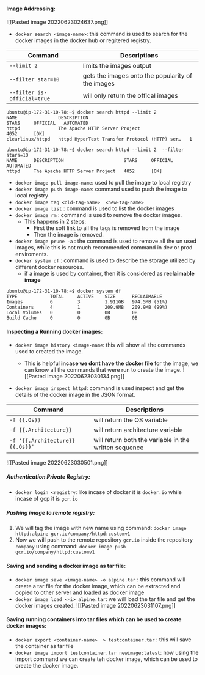 

#### Image Addressing:
 ![[Pasted image 20220623024637.png]]

- `docker search <image-name>`: this command is used to search for the docker images in the docker hub or regitered registry.

| Command            | Descriptions                                      |
| ------------------ | ------------------------------------------------- |
| ``--limit 2``      | limits the images output                          |
| `--filter star=10` | gets the images onto the popularity of the images |
| `--filter is-official=true`  | will only return the offical images |

```
ubuntu@ip-172-31-10-78:~$ docker search httpd --limit 2
NAME               DESCRIPTION                                     STARS     OFFICIAL   AUTOMATED
httpd              The Apache HTTP Server Project                  4052      [OK]
clearlinux/httpd   httpd HyperText Transfer Protocol (HTTP) ser…   1

ubuntu@ip-172-31-10-78:~$ docker search httpd --limit 2  --filter stars=10
NAME      DESCRIPTION                      STARS     OFFICIAL   AUTOMATED
httpd     The Apache HTTP Server Project   4052      [OK]
```

- `docker image pull image-name`: used to pull the image to local registry
- `docker image push image-name`: command used to push the image to local registry
- `docker image tag <old-tag-name>  <new-tag-name>`
- `docker image list` : command is used to list the docker images
- `docker image rm` : command is used to remove the docker images.
	- This happens in 2 steps: 
		- First the soft link to all the tags is removed from the image
		- Then the image is removed.
- `docker image prune -a` : the command is used to remove all the un used images, while this is not much recommended command in dev or prod enviroments.
- `docker system df` : command is used to describe the storage utilized by different docker resources.
	- if a image is used by container, then it is considered as **reclaimable image**
```
ubuntu@ip-172-31-10-78:~$ docker system df
TYPE            TOTAL     ACTIVE    SIZE      RECLAIMABLE
Images          6         3         1.911GB   974.5MB (51%)
Containers      4         1         209.9MB   209.9MB (99%)
Local Volumes   0         0         0B        0B
Build Cache     0         0         0B        0B
```

#### Inspecting a Running docker images:
- `docker image history <image-name`: this will  show all the commands used to created the image.
	- This is helpful **incase we dont have the docker file** for the image, we can know all the commands that were run to create the image.
![[Pasted image 20220623030134.png]]

- `docker image inspect httpd`: command is used inspect and get the details of the docker image in the JSON format.
 
| Command                     | Descriptions                                      |
| --------------------------- | ------------------------------------------------- |
| ``-f {{.Os}}``               | will return the OS variable             |
| `-f {{.Architecture}}`          | will return architecture variable |
| `-f '{{.Architecture}} {{.Os}}'` | will return both the variable in the written sequence               |


 ![[Pasted image 20220623030501.png]]
##### Authentication Private Registry:

- `docker login <registry`: like incase of docker it is `docker.io`  while incase of gcp it is `gcr.io`

##### Pushing image to remote registry:

1. We will tag the image with new name using command: `docker image httpd:alpine gcr.io/company/httpd:customv1`
2. Now we will push to the remote repository `gcr.io` inside the repository `company` using command: `docker image push gcr.io/company/httpd:customv1`

#### Saving and sending a docker image as tar file:

- `docker image save <image-name> -o alpine.tar` : this command will create a tar file for the docker image, which can be extracted and copied to other server and loaded as docker image
- `docker image load <-i> alpine.tar`: we will load the tar file and get the docker images created.
![[Pasted image 20220623031107.png]]

#### Saving running containers into tar files which can be used to create docker images:
- `docker export <container-name>  > testcontainer.tar` :  this will save the container as tar file
- `docker image import testcontainer.tar newimage:latest`:  now using the import command we can create teh docker image, which can be used to create the docker image.


